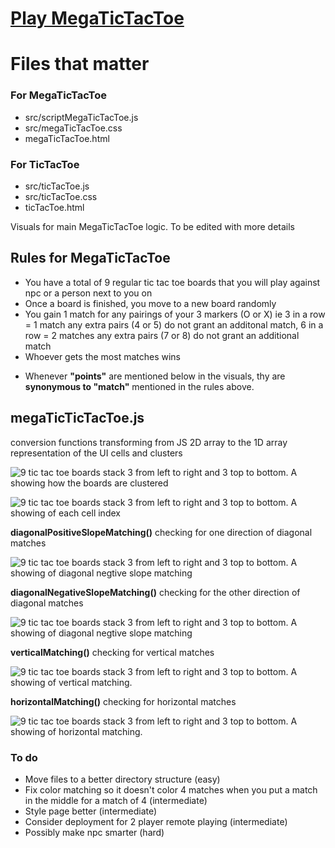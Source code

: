 # [Play MegaTicTacToe](https://ifelawal.github.io/jsminigames-projects/ticTacToe/megaTicTacToe.html)

# Files that matter

### For MegaTicTacToe
- src/scriptMegaTicTacToe.js
- src/megaTicTacToe.css
- megaTicTacToe.html

### For TicTacToe
- src/ticTacToe.js
- src/ticTacToe.css
- ticTacToe.html

Visuals for main MegaTicTacToe logic. To be edited with more details

## Rules for MegaTicTacToe

* You have a total of 9 regular tic tac toe boards that you will play against npc or a person next to you on
* Once a board is finished, you move to a new board randomly
* You gain 1 match for any pairings of your 3 markers (O or X) ie 3 in a row = 1 match any extra pairs (4 or 5) do not grant an additonal match, 6 in a row = 2 matches any extra pairs (7 or 8) do not grant an additional match
* Whoever gets the most matches wins

- Whenever **"points"** are mentioned below in the visuals, thy are **synonymous to "match"** mentioned in the rules above.

## megaTicTicTacToe.js
conversion functions transforming from JS 2D array to the 1D array representation of the UI cells and clusters

![9 tic tac toe boards stack 3 from left to right and 3 top to bottom. A showing how the boards are clustered](https://drive.google.com/uc?id=14k3O1iBkWyBVgRvxWldL8s0leKUHcAZn)

![9 tic tac toe boards stack 3 from left to right and 3 top to bottom. A showing of each cell index](https://drive.google.com/uc?id=1hZDlNCO-34Tgez7dIPzXrCopSFVpZ5EK) 

**diagonalPositiveSlopeMatching()**
checking for one direction of diagonal matches

![9 tic tac toe boards stack 3 from left to right and 3 top to bottom. A showing of diagonal negtive slope matching](https://drive.google.com/uc?id=1ZvoZHWI8Kq2qfFh2MRDqhzRmgdiehXWg) 

**diagonalNegativeSlopeMatching()**
checking for the other direction of diagonal matches

![9 tic tac toe boards stack 3 from left to right and 3 top to bottom. A showing of diagonal negtive slope matching](https://drive.google.com/uc?id=1JWvtDPvkoJxemBJmDCqPu2ZbE7JodNXL)

**verticalMatching()**
checking for vertical matches

![9 tic tac toe boards stack 3 from left to right and 3 top to bottom. A showing of vertical matching.](https://drive.google.com/uc?id=1iAID27eTHHvtqqmRrNu5BcFvxCCjS8Z3) 

**horizontalMatching()**
checking for horizontal matches

![9 tic tac toe boards stack 3 from left to right and 3 top to bottom. A showing of horizontal matching.](https://drive.google.com/uc?id=1HWgjS8JIZquvhD5ReDaIp_Up8bhXNRGY)


### To do
- Move files to a better directory structure (easy)
- Fix color matching so it doesn't color 4 matches when you put a match in the middle for a match of 4 (intermediate)
- Style page better (intermediate)
- Consider deployment for 2 player remote playing (intermediate)
- Possibly make npc smarter (hard)